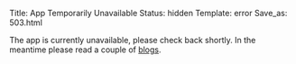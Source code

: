 Title: App Temporarily Unavailable
Status: hidden
Template: error
Save_as: 503.html

The app is currently unavailable, please check back shortly. In the meantime please read a couple of [blogs](/blog).
